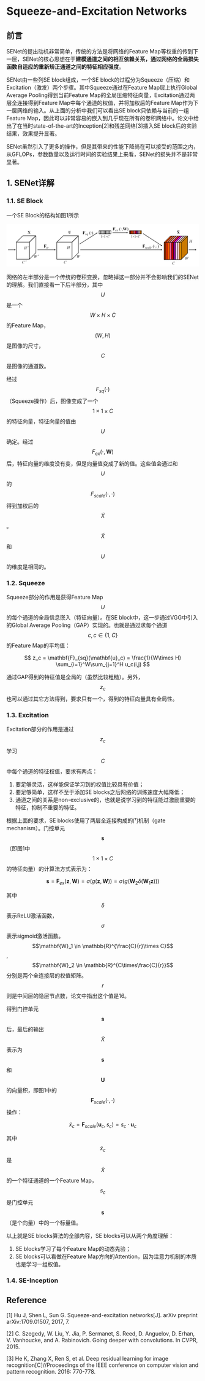 # Squeeze-and-Excitation Networks

## 前言

SENet的提出动机非常简单，传统的方法是将网络的Feature Map等权重的传到下一层，SENet的核心思想在于**建模通道之间的相互依赖关系，通过网络的全局损失函数自适应的重新矫正通道之间的特征相应强度**。

SENet由一些列SE block组成，一个SE block的过程分为Squeeze（压缩）和Excitation（激发）两个步骤。其中Squeeze通过在Feature Map层上执行Global Average Pooling得到当前Feature Map的全局压缩特征向量，Excitation通过两层全连接得到Feature Map中每个通道的权值，并将加权后的Feature Map作为下一层网络的输入。从上面的分析中我们可以看出SE block只依赖与当前的一组Feature Map，因此可以非常容易的嵌入到几乎现在所有的卷积网络中。论文中给出了在当时state-of-the-art的Inception\[2\]和残差网络\[3\]插入SE block后的实验结果，效果提升显著。

SENet虽然引入了更多的操作，但是其带来的性能下降尚在可以接受的范围之内，从GFLOPs，参数数量以及运行时间的实验结果上来看，SENet的损失并不是非常显著。

## 1. SENet详解

### 1.1. SE Block

一个SE Block的结构如图1所示

![](/assets/SENet_1.png)

网络的左半部分是一个传统的卷积变换，忽略掉这一部分并不会影响我们的SENet的理解。我们直接看一下后半部分，其中$$U$$是一个$$W\times H\times C$$的Feature Map，$$(W,H)$$是图像的尺寸，$$C$$是图像的通道数。

经过$$F_{sq}(\cdot)$$（Squeeze操作）后，图像变成了一个$$1\times1\times C$$的特征向量，特征向量的值由$$U$$确定。经过$$F_{ex}(\cdot,\mathbf{W})$$后，特征向量的维度没有变，但是向量值变成了新的值。这些值会通过和$$U$$的$$F_{scale}(\cdot,\cdot)$$得到加权后的$$\tilde{X}$$。$$\tilde{X}$$和$$U$$的维度是相同的。

### 1.2. Squeeze

Squeeze部分的作用是获得Feature Map $$U$$的每个通道的全局信息嵌入（特征向量）。在SE block中，这一步通过VGG中引入的Global Average Pooling（GAP）实现的。也就是通过求每个通道$$c, c\in\{1,C\}$$的Feature Map的平均值：

$$
z_c = \mathbf{F}_{sq}(\mathbf{u}_c) = \frac{1}{W\times H} \sum_{i=1}^W\sum_{j=1}^H u_c(i,j)
$$

通过GAP得到的特征值是全局的（虽然比较粗糙）。另外，$$z_c$$也可以通过其它方法得到，要求只有一个，得到的特征向量具有全局性。

### 1.3. Excitation

Excitation部分的作用是通过$$z_c$$学习$$C$$中每个通道的特征权值，要求有两点：

1. 要足够灵活，这样能保证学习到的权值比较具有价值；
2. 要足够简单，这样不至于添加SE blocks之后网络的训练速度大幅降低；
3. 通道之间的关系是non-exclusive的，也就是说学习到的特征能过激励重要的特征，抑制不重要的特征。

根据上面的要求，SE blocks使用了两层全连接构成的门机制（gate mechanism）。门控单元$$\mathbf{s}$$（即图1中$$1\times1\times C$$的特征向量）的计算法方式表示为：

$$
\mathbf{s} = \mathbf{F}_{ex}(\mathbf{z}, \mathbf{W}) = \sigma(g(\mathbf{z}, \mathbf{W})) = \sigma(g(\mathbf{W}_2 \delta(\mathbf{W}_1 \mathbf{z})))
$$

其中$$\delta$$表示ReLU激活函数，$$\sigma$$表示sigmoid激活函数。$$\mathbf{W}_1 \in \mathbb{R}^{\frac{C}{r}\times C}$$, $$\mathbf{W}_2 \in \mathbb{R}^{C\times\frac{C}{r}}$$分别是两个全连接层的权值矩阵。$$r$$则是中间层的隐层节点数，论文中指出这个值是16。

得到门控单元$$\mathbf{s}$$后，最后的输出$$\tilde{X}$$表示为$$\mathbf{s}$$和$$\mathbf{U}$$的向量积，即图1中的$$\mathbf{F}_{scale}(\cdot,\cdot)$$操作：

$$
\tilde{x}_c = \mathbf{F}_{scale}(\mathbf{u}_c,s_c) = s_c \cdot \mathbf{u}_c
$$

其中$$\tilde{x}_c$$是$$\tilde{X}$$的一个特征通道的一个Feature Map，$$s_c$$是门控单元$$\mathbf{s}$$（是个向量）中的一个标量值。

以上就是SE blocks算法的全部内容，SE blocks可以从两个角度理解：

1. SE blocks学习了每个Feature Map的动态先验；
2. SE blocks可以看做在Feature Map方向的Attention，因为注意力机制的本质也是学习一组权值。

### 1.4. SE-Inception
## Reference

\[1\] Hu J, Shen L, Sun G. Squeeze-and-excitation networks\[J\]. arXiv preprint arXiv:1709.01507, 2017, 7.

\[2\] C. Szegedy, W. Liu, Y. Jia, P. Sermanet, S. Reed, D. Anguelov, D. Erhan, V. Vanhoucke, and A. Rabinovich. Going deeper with convolutions. In CVPR, 2015.

\[3\] He K, Zhang X, Ren S, et al. Deep residual learning for image recognition\[C\]//Proceedings of the IEEE conference on computer vision and pattern recognition. 2016: 770-778.

